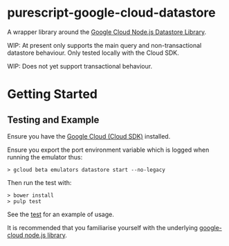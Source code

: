 # purescript-google-cloud-datastore

A wrapper library around the [Google Cloud Node.js Datastore Library](https://googlecloudplatform.github.io/google-cloud-node/#/).

WIP: At present only supports the main query and non-transactional datastore behaviour. Only tested locally with the Cloud SDK.

WIP: Does not yet support transactional behaviour.

# Getting Started

## Testing and Example

Ensure you have the [Google Cloud (Cloud SDK)](https://cloud.google.com/sdk/) installed.

Ensure you export the port environment variable which is logged when running the emulator thus:

```
> gcloud beta emulators datastore start --no-legacy
```

Then run the test with:

```
> bower install
> pulp test
```

See the [test](https://github.com/jamesthompson/purescript-google-cloud-datastore/blob/master/test/Main.purs) for an example of usage.

It is recommended that you familiarise yourself with the underlying [google-cloud node.js library](https://googlecloudplatform.github.io/google-cloud-node/#/docs/google-cloud/0.43.0/datastore).

